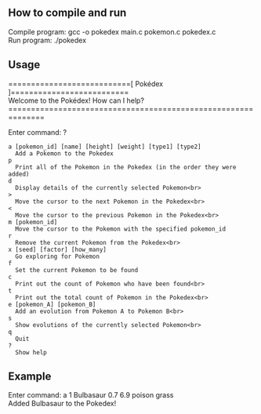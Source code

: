 ## How to compile and run
Compile program: gcc -o pokedex main.c pokemon.c pokedex.c <br/>
Run program: ./pokedex

## Usage
\===========================[ Pokédex ]==========================<br>
            Welcome to the Pokédex!  How can I help?<br>
\==============================================================<br>

Enter command: ?<br>
  ```
  a [pokemon_id] [name] [height] [weight] [type1] [type2]
    Add a Pokemon to the Pokedex
  p
    Print all of the Pokemon in the Pokedex (in the order they were added)
  d
    Display details of the currently selected Pokemon<br>
  >
    Move the cursor to the next Pokemon in the Pokedex<br>
  < 
    Move the cursor to the previous Pokemon in the Pokedex<br>
  m [pokemon_id]
    Move the cursor to the Pokemon with the specified pokemon_id
  r
    Remove the current Pokemon from the Pokedex<br>
  x [seed] [factor] [how_many]
    Go exploring for Pokemon
  f
    Set the current Pokemon to be found
  c
    Print out the count of Pokemon who have been found<br>
  t
    Print out the total count of Pokemon in the Pokedex<br>
  e [pokemon_A] [pokemon_B]
    Add an evolution from Pokemon A to Pokemon B<br>
  s
    Show evolutions of the currently selected Pokemon<br>
  q
    Quit
  ?
    Show help
   ``` 
## Example
Enter command: a 1 Bulbasaur 0.7 6.9 poison grass <br/>
Added Bulbasaur to the Pokedex!
